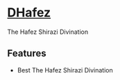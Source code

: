 # [DHafez](https://github.com/01mrlast/Hafez-divination)
The Hafez Shirazi Divination
## Features
* Best The Hafez Shirazi Divination


